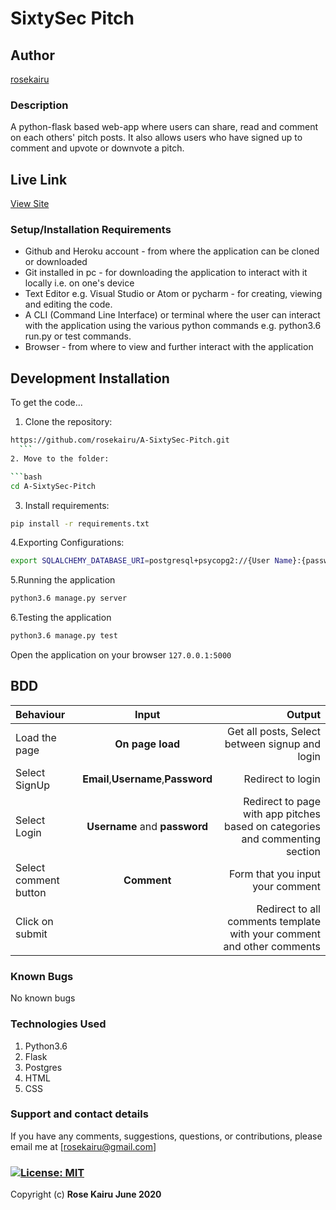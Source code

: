 # SixtySec Pitch


## Author

[rosekairu](https://github.com/rosekairu)

### Description

A python-flask based web-app where users can share, read and comment on each others' pitch posts.
It also allows users who have signed up to comment and upvote or downvote a pitch.

## Live Link

[View Site](https://pitch2impress.herokuapp.com/)

### Setup/Installation Requirements

* Github and Heroku account - from where the application can be cloned or downloaded
* Git installed in pc - for downloading the application to interact with it locally i.e. on one's device
* Text Editor e.g. Visual Studio or Atom or pycharm - for creating, viewing and editing the code.
* A CLI (Command Line Interface) or terminal where the user can interact with the application using the various python commands e.g. python3.6 run.py or test commands.
* Browser - from where to view and further interact with the application

## Development Installation

To get the code...

1. Clone the repository:

  ```bash
  https://github.com/rosekairu/A-SixtySec-Pitch.git
    ```
2. Move to the folder:

  ```bash
  cd A-SixtySec-Pitch
  ```

3. Install requirements:

  ```bash
  pip install -r requirements.txt
  ```

4.Exporting Configurations:

  ```bash
  export SQLALCHEMY_DATABASE_URI=postgresql+psycopg2://{User Name}:{password}@localhost/{database name}
  ```

5.Running the application

  ```bash
  python3.6 manage.py server
  ```

6.Testing the application

  ```bash
  python3.6 manage.py test
  ```
 Open the application on your browser `127.0.0.1:5000`

## BDD

| Behaviour | Input | Output |
| :---------------- | :---------------: | ------------------: |
| Load the page | **On page load** | Get all posts, Select between signup and login|
| Select SignUp| **Email**,**Username**,**Password** | Redirect to login|
| Select Login | **Username** and **password** | Redirect to page with app pitches based on categories and commenting section|
| Select comment button | **Comment** | Form that you input your comment|
| Click on submit |  | Redirect to all comments template with your comment and other comments|

### Known Bugs

No known bugs

### Technologies Used

1. Python3.6
2. Flask
3. Postgres
4. HTML
5. CSS

### Support and contact details

If you have any comments, suggestions, questions, or contributions, please email me at [rosekairu@gmail.com]

### [![License: MIT](https://img.shields.io/badge/License-MIT-yellow.svg)](https://github.com/rosekairu/A-SixtySec-Pitch/blob/master/LICENSE) <br>

Copyright (c) **Rose Kairu June 2020**
